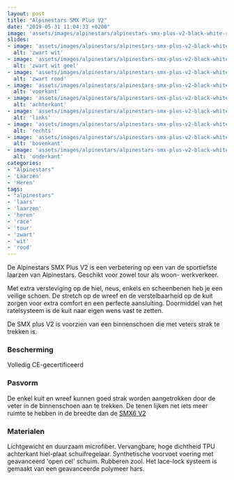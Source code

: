 ```yaml
---
layout: post
title: "Alpinestars SMX Plus V2"
date: "2019-05-31 11:04:33 +0200"
image: 'assets/images/alpinestars/alpinestars-smx-plus-v2-black-white-red.jpg'
slides:
- image: 'assets/images/alpinestars/alpinestars-smx-plus-v2-black-white.jpg'
  alt: 'zwart wit'
- image: 'assets/images/alpinestars/alpinestars-smx-plus-v2-black-white-yellow.jpg'
  alt: 'zwart wit geel'
- image: 'assets/images/alpinestars/alpinestars-smx-plus-v2-black-white-red.jpg'
  alt: 'zwart rood'
- image: 'assets/images/alpinestars/alpinestars-smx-plus-v2-black-white-red-front.jpg'
  alt: 'voorkant'
- image: 'assets/images/alpinestars/alpinestars-smx-plus-v2-black-white-red-back.jpg'
  alt: 'achterkant'
- image: 'assets/images/alpinestars/alpinestars-smx-plus-v2-black-white-red-left.jpg'
  alt: 'links'
- image: 'assets/images/alpinestars/alpinestars-smx-plus-v2-black-white-red-right.jpg'
  alt: 'rechts'
- image: 'assets/images/alpinestars/alpinestars-smx-plus-v2-black-white-red-top.jpg'
  alt: 'bovenkant'
- image: 'assets/images/alpinestars/alpinestars-smx-plus-v2-black-white-red-bottom.jpg'
  alt: 'onderkant'
categories:
- "Alpinestars"
- 'Laarzen'
- 'Heren'
tags:
- "alpinestars"
- 'laars'
- 'laarzen'
- 'heren'
- 'race'
- 'tour'
- 'zwart'
- 'wit'
- 'rood'
---
```

De Alpinestars SMX Plus V2 is een verbetering op een van de sportiefste laarzen van Alpinestars.
Geschikt voor zowel tour als woon- werkverkeer.

Met extra versteviging op de hiel, neus, enkels en scheenbenen heb je een veilige schoen.
De stretch op de wreef en de verstelbaarheid op de kuit zorgen voor extra comfort en een perfecte aansluiting.
Doormiddel van het ratelsysteem is de kuit naar eigen wens vast te zetten.

De SMX plus V2 is voorzien van een binnenschoen die met veters strak te trekken is.

### Bescherming

Volledig CE-gecertificeerd


### Pasvorm

De enkel kuit en wreef kunnen goed strak worden aangetrokken door de veter in de binnenschoen aan te trekken.
De tenen lijken net iets meer ruimte te hebben in de breedte dan de [SMX6 V2](/alpinestars-smx6-v2-goretex)

### Materialen

 Lichtgewicht en duurzaam microfiber.
 Vervangbare, hoge dichtheid TPU achterkant hiel-plaat schuifregelaar.
 Synthetische voorvoet voering met geavanceerd 'open cel' schuim.
 Rubberen zool.
 Het lace-lock systeem is gemaakt van een geavanceerde polymeer hars.
